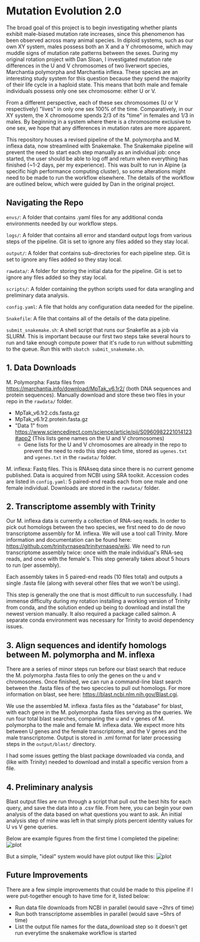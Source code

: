 # Mutation Evolution 2.0
The broad goal of this project is to begin investigating whether plants exhibit male-biased mutation rate increases, since this phenomenon has been observed across many animal species. In diploid systems, such as our own XY system, males possess both an X and a Y chromosome, which may muddle signs of mutation rate patterns between the sexes. During my original rotation project with Dan Sloan, I investigated mutation rate differences in the U and V chromosomes of two liverwort species, Marchantia polymorpha and Marchantia inflexa. These species are an interesting study system for this question because they spend the majority of their life cycle in a haploid state. This means that both male and female individuals possess only one sex chromosome: either U or V.

From a different perspective, each of these sex chromosomes (U or V respectively) "lives" in only one sex 100% of the time. Comparatively, in our XY system, the X chromosome spends 2/3 of its "time" in females and 1/3 in males. By beginning in a system where there is a chromosome exclusive to one sex, we hope that any differences in mutation rates are more apparent.

This repository houses a revised pipeline of the M. polymorpha and M. inflexa data, now streamlined with Snakemake. The Snakemake pipeline will prevent the need to start each step manually as an individual job: once started, the user should be able to log off and return when everything has finished (~1-2 days, per my experience). This was built to run in Alpine (a specific high performance computing cluster), so some alterations might need to be made to run the workflow elsewhere. The details of the workflow are outlined below, which were guided by Dan in the original project.

## Navigating the Repo

```envs/```: A folder that contains .yaml files for any additional conda environments needed by our workflow steps.

```logs/```: A folder that contains all error and standard output logs from various steps of the pipeline. Git is set to ignore any files added so they stay local.

```output/```: A folder that contains sub-directories for each pipeline step. Git is set to ignore any files added so they stay local.

```rawdata/```: A folder for storing the initial data for the pipeline. Git is set to ignore any files added so they stay local.

```scripts/```: A folder containing the python scripts used for data wrangling and preliminary data analysis.

```config.yaml```: A file that holds any configuration data needed for the pipeline.

```Snakefile```: A file that contains all of the details of the data pipeline.

```submit_snakemake.sh```: A shell script that runs our Snakefile as a job via SLURM. This is important because our first two steps take several hours to run and take enough compute power that it's rude to run without submitting to the queue. Run this with ```sbatch submit_snakemake.sh```.

## 1. Data Downloads

M. Polymorpha: Fasta files from https://marchantia.info/download/MpTak_v6.1r2/ (both DNA sequences and protein sequences). Manually download and store these two files in your repo in the ```rawdata/``` folder.
* MpTak_v6.1r2.cds.fasta.gz
* MpTak_v6.1r2.protein.fasta.gz
* "Data 1" from https://www.sciencedirect.com/science/article/pii/S0960982221014123#app2 (This lists gene names on the U and V chromosomes)
  * Gene lists for the U and V chromosomes are already in the repo to prevent the need to redo this step each time, stored as ```ugenes.txt``` and ```vgenes.txt``` in the ```rawdata/``` folder.

M. inflexa: Fastq files. This is RNAseq data since there is no current genome published. Data is acquired from NCBI using SRA toolkit. Accession codes are listed in ```config.yaml```: 5 paired-end reads each from one male and one female individual. Downloads are stored in the ```rawdata/``` folder.

## 2. Transcriptome assembly with Trinity

Our M. inflexa data is currently a collection of RNA-seq reads. In order to pick out homologs between the two species, we first need to do de novo transcriptome assembly for M. inflexa. We will use a tool call Trinity. More information and documentation can be found here: https://github.com/trinityrnaseq/trinityrnaseq/wiki. We need to run transcriptome assembly twice: once with the male individual's RNA-seq reads, and once with the female's. This step generally takes about 5 hours to run (per assembly). 

Each assembly takes in 5 paired-end reads (10 files total) and outputs a single .fasta file (along with several other files that we won't be using).

This step is generally the one that is most difficult to run successfully. I had immense difficulty during my rotation installing a working version of Trinity from conda, and the solution ended up being to download and install the newest version manually. It also required a package called salmon. A separate conda environment was necessary for Trinity to avoid dependency issues.

## 3. Align sequences and identify homologs between M. polymorpha and M. inflexa

There are a series of minor steps run before our blast search that reduce the M. polymorpha .fasta files to only the genes on the u and v chromosomes. Once finished, we can run a command-line blast search between the .fasta files of the two speccies to pull out homologs. For more information on blast, see here: https://blast.ncbi.nlm.nih.gov/Blast.cgi.

We use the assembled M. inflexa .fasta files as the "database" for blast, with each gene in the M. polymorpha .fasta files serving as the queries. We run four total blast searches, comparing the u and v genes of M. polymorpha to the male and female M. inflexa data. We expect more hits between U genes and the female transcriptome, and the V genes and the male transcriptome. Output is stored in .xml format for later processing steps in the ```output/blast/``` directory.

I had some issues getting the blast package downloaded via conda, and (like with Trinity) needed to download and install a specific version from a file.

## 4. Preliminary analysis

Blast output files are run through a script that pull out the best hits for each query, and save the data into a .csv file. From here, you can begin your own analysis of the data based on what questions you want to ask. An initial analysis step of mine was left in that simply plots percent identity values for U vs V gene queries. 

Below are example figures from the first time I completed the pipeline:
![plot](./rawdata/percent_identity_plots_example.png)

But a simple, "ideal" system would have plot output like this:
![plot](./rawdata/ideal_percent_identity_plots.png)

## Future Improvements

There are a few simple improvements that could be made to this pipeline if I were put-together enough to have time for it, listed below:

- Run data file downloads from NCBI in parallel (would save ~2hrs of time)
- Run both transcriptome assemblies in parallel (would save ~5hrs of time)
- List the output file names for the data_download step so it doesn't get run everytime the snakemake workflow is started
